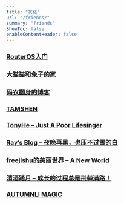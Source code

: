 ```yaml
---
title: "友链"
url: "/friends/"
summary: "friends"
ShowToc: false
enableContentHeader: false
---
```


### [RouterOS入门](https://rosm.cn/)

### [大猫猫和兔子的家](http://www.cat-home.org/)

### [码农翻身的博客](https://blog.csdn.net/qq_40164190)

### [TAMSHEN](https://tamshen.com/)

### [TonyHe – Just A Poor Lifesinger](https://www.ouorz.com/)

### [Ray’s Blog – 夜晚再黑，也压不过雪的白](https://raycoder.me/)

### [freejishu的美丽世界 – A New World](https://www.freejishu.com/)

### [清酒踏月 – 成长的过程总是荆棘满路！](https://blog.lkxin.cn/)

### [AUTUMNLI MAGIC](https://wautumnli.github.io/)
